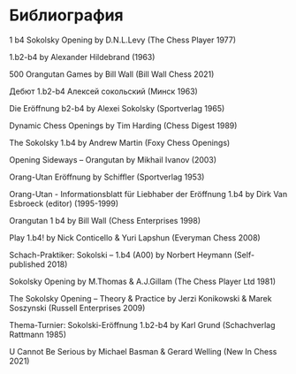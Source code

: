 # Библиография

1 b4 Sokolsky Opening by D.N.L.Levy (The Chess Player 1977)

1.b2-b4 by Alexander Hildebrand (1963)

500 Orangutan Games by Bill Wall (Bill Wall Chess 2021)

Дебют 1.b2-b4 Алексей сокольский (Минск 1963)

Die Eröffnung b2-b4 by Alexei Sokolsky (Sportverlag 1965)

Dynamic Chess Openings by Tim Harding (Chess Digest 1989)

The Sokolsky 1.b4 by Andrew Martin (Foxy Chess Openings)

Opening Sideways – Orangutan by Mikhail Ivanov (2003)

Orang-Utan Eröffnung by Schiffler (Sportverlag 1953)

Orang-Utan - Informationsblatt für Liebhaber der Eröffnung 1.b4 by Dirk Van Esbroeck (editor) (1995-1999)

Orangutan 1 b4 by Bill Wall (Chess Enterprises 1998)

Play 1.b4! by Nick Conticello & Yuri Lapshun (Everyman Chess 2008)

Schach-Praktiker: Sokolski – 1.b4 (A00) by Norbert Heymann (Self-published 2018)

Sokolsky Opening by M.Thomas & A.J.Gillam (The Chess Player Ltd 1981)

The Sokolsky Opening – Theory & Practice by Jerzi Konikowski & Marek Soszynski (Russell
Enterprises 2009)

Thema-Turnier: Sokolski-Eröffnung 1.b2-b4 by Karl Grund (Schachverlag Rattmann 1985)

U Cannot Be Serious by Michael Basman & Gerard Welling (New In Chess 2021)

